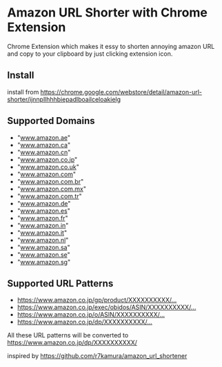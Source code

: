 # Amazon URL Shorter with Chrome Extension

Chrome Extension which makes it essy to shorten annoying amazon URL and copy to your clipboard by just clicking extension icon.

## Install

install from <https://chrome.google.com/webstore/detail/amazon-url-shorter/ijnnpllhhhbiepadlboailceloakielg>

## Supported Domains

* "www.amazon.ae"
* "www.amazon.ca"
* "www.amazon.cn"
* "www.amazon.co.jp"
* "www.amazon.co.uk"
* "www.amazon.com"
* "www.amazon.com.br"
* "www.amazon.com.mx"
* "www.amazon.com.tr"
* "www.amazon.de"
* "www.amazon.es"
* "www.amazon.fr"
* "www.amazon.in"
* "www.amazon.it"
* "www.amazon.nl"
* "www.amazon.sa"
* "www.amazon.se"
* "www.amazon.sg"

## Supported URL Patterns

* <https://www.amazon.co.jp/gp/product/XXXXXXXXXX/...>
* <https://www.amazon.co.jp/exec/obidos/ASIN/XXXXXXXXXX/...>
* <https://www.amazon.co.jp/o/ASIN/XXXXXXXXXX/...>
* <https://www.amazon.co.jp/dp/XXXXXXXXXX/...>

All these URL patterns will be converted to <https://www.amazon.co.jp/dp/XXXXXXXXXX/>

inspired by <https://github.com/r7kamura/amazon_url_shortener>
